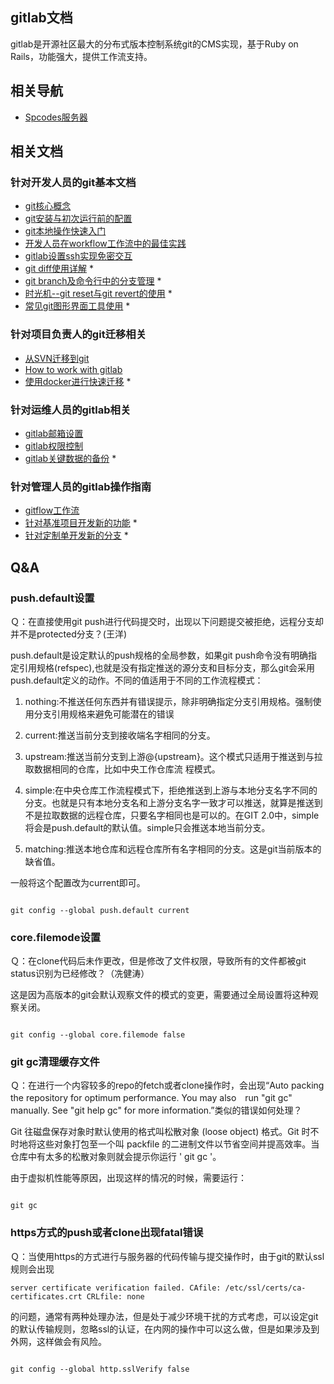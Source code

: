 ## gitlab文档

gitlab是开源社区最大的分布式版本控制系统git的CMS实现，基于Ruby on Rails，功能强大，提供工作流支持。


## 相关导航

- [Spcodes服务器](http://spcodes.rd.tp-link.net)

## 相关文档

### 针对开发人员的git基本文档

- [git核心概念](/doc/#/gitlab/git-core)
- [git安装与初次运行前的配置](/doc/#/gitlab/basic)
- [git本地操作快速入门](/doc/#/gitlab/git_local)
- [开发人员在workflow工作流中的最佳实践](/doc/#/gitlab/gitlab_developer_workflow)
- [gitlab设置ssh实现免密交互](/doc/#/gitlab/gitlab-ssh)
- [git diff使用详解](/doc/#/gitlab/git_diff) *
- [git branch及命令行中的分支管理](/doc/#/gitlab/git_branch_textmode) *
- [时光机--git reset与git revert的使用](/doc/#/gitlab/git_reset_revert) *
- [常见git图形界面工具使用](/doc/#/gitlab/git_gui_software) *

### 针对项目负责人的git迁移相关

- [从SVN迁移到git](/doc/#/gitlab/gitlab-svn)
- [How to work with gitlab](/doc/#/gitlab/SPBU_SOP_How_to_work_with_gitlab)
- [使用docker进行快速迁移](/doc/#/gitlab/docker_git_svn) *

### 针对运维人员的gitlab相关

- [gitlab邮箱设置](/doc/#/gitlab/gitlab-smtp)
- [gitlab权限控制](/doc/#/gitlab/gitlab-control)
- [gitlab关键数据的备份](/doc/#/gitlab/gitlab_backup) *

### 针对管理人员的gitlab操作指南

- [gitflow工作流](/doc/#/gitlab/gitflow)
- [针对基准项目开发新的功能](/doc/#/gitlab/new_feature) *
- [针对定制单开发新的分支](/doc/#/gitlab/new_specific) *

## Q&A

### push.default设置

Ｑ：在直接使用git push进行代码提交时，出现以下问题提交被拒绝，远程分支却并不是protected分支？(王洋)

push.default是设定默认的push规格的全局参数，如果git push命令没有明确指定引用规格(refspec),也就是没有指定推送的源分支和目标分支，那么git会采用push.default定义的动作。不同的值适用于不同的工作流程模式：

1. nothing:不推送任何东西并有错误提示，除非明确指定分支引用规格。强制使用分支引用规格来避免可能潜在的错误

2. current:推送当前分支到接收端名字相同的分支。

3. upstream:推送当前分支到上游@{upstream}。这个模式只适用于推送到与拉取数据相同的仓库，比如中央工作仓库流
程模式。

4. simple:在中央仓库工作流程模式下，拒绝推送到上游与本地分支名字不同的分支。也就是只有本地分支名和上游分支名字一致才可以推送，就算是推送到不是拉取数据的远程仓库，只要名字相同也是可以的。在GIT 2.0中，simple将会是push.default的默认值。simple只会推送本地当前分支。

5. matching:推送本地仓库和远程仓库所有名字相同的分支。这是git当前版本的缺省值。

一般将这个配置改为current即可。

```shell

git config --global push.default current

```

### core.filemode设置

Ｑ：在clone代码后未作更改，但是修改了文件权限，导致所有的文件都被git status识别为已经修改？（冼健涛）

这是因为高版本的git会默认观察文件的模式的变更，需要通过全局设置将这种观察关闭。

```shell

git config --global core.filemode false

```

### git gc清理缓存文件

Ｑ：在进行一个内容较多的repo的fetch或者clone操作时，会出现“Auto packing the repository for optimum performance. You may also　run "git gc" manually. See "git help gc" for more information.”类似的错误如何处理？

Git 往磁盘保存对象时默认使用的格式叫松散对象 (loose object) 格式。Git 时不时地将这些对象打包至一个叫 packfile 的二进制文件以节省空间并提高效率。当仓库中有太多的松散对象则就会提示你运行 ' git gc '。

由于虚拟机性能等原因，出现这样的情况的时候，需要运行：

```shell

git gc

```

### https方式的push或者clone出现fatal错误

Ｑ：当使用https的方式进行与服务器的代码传输与提交操作时，由于git的默认ssl规则会出现

```shell
server certificate verification failed. CAfile: /etc/ssl/certs/ca-certificates.crt CRLfile: none

```
的问题，通常有两种处理办法，但是处于减少环境干扰的方式考虑，可以设定git的默认传输规则，忽略ssl的认证，在内网的操作中可以这么做，但是如果涉及到外网，这样做会有风险。

```shell

git config --global http.sslVerify false

```








